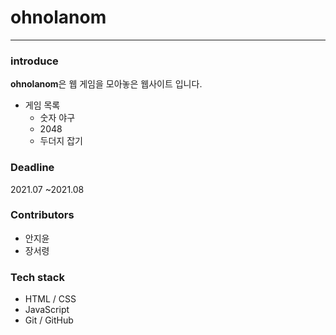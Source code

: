 # ohnolanom
---
### introduce
**ohnolanom**은 웹 게임을 모아놓은 웹사이트 입니다. 
- 게임 목록
  - 숫자 야구
  - 2048
  - 두더지 잡기 

### Deadline
2021.07 ~2021.08

### Contributors
- 안지윤
- 장서령 

### Tech stack
- HTML / CSS
- JavaScript
- Git / GitHub